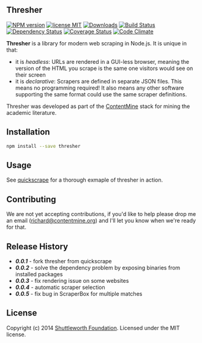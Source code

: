 Thresher
----

[![NPM version](https://badge.fury.io/js/thresher.svg)][npm]
[![license MIT](http://b.repl.ca/v1/license-MIT-brightgreen.png)][license]
[![Downloads](http://img.shields.io/npm/dm/thresher.svg)][downloads]
[![Build Status](https://secure.travis-ci.org/ContentMine/thresher.png?branch=master)][travis]
[![Dependency Status](https://gemnasium.com/ContentMine/thresher.png)][gemnasium]
[![Coverage Status](https://img.shields.io/coveralls/ContentMine/thresher.svg)][coveralls]
[![Code Climate](https://codeclimate.com/github/ContentMine/thresher.png)][codeclimate]

[npm]: http://badge.fury.io/js/thresher
[travis]: http://travis-ci.org/ContentMine/thresher
[coveralls]: https://coveralls.io/r/ContentMine/thresher
[gemnasium]: https://gemnasium.com/ContentMine/thresher
[license]: https://github.com/ContentMine/thresher/blob/master/LICENSE-MIT
[codeclimate]: https://codeclimate.com/github/ContentMine/thresher
[downloads]: https://nodei.co/npm/thresher

**Thresher** is a library for modern web scraping in Node.js. It is unique in that:

- it is *headless*: URLs are rendered in a GUI-less browser, meaning the version of the HTML you scrape is the same one visitors would see on their screen
- it is *declarative*: Scrapers are defined in separate JSON files. This means no programming required! It also means any other software supporting the same format could use the same scraper definitions.

Thresher was developed as part of the [ContentMine](http://contentmine.org) stack for mining the academic literature.


## Installation

```bash
npm install --save thresher
```

## Usage

See [quickscrape](https://github.com/ContentMine/quickscrape) for a thorough exmaple of thresher in action.

## Contributing

We are not yet accepting contributions, if you'd like to help please drop me an email (richard@contentmine.org) and I'll let you know when we're ready for that.

## Release History

- ***0.0.1*** - fork thresher from quickscrape
- ***0.0.2*** - solve the dependency problem by exposing binaries from installed packages
- ***0.0.3*** - fix rendering issue on some websites
- ***0.0.4*** - automatic scraper selection
- ***0.0.5*** - fix bug in ScraperBox for multiple matches

## License
Copyright (c) 2014 [Shuttleworth Foundation](https://www.shuttleworthfoundation.org/). 
Licensed under the MIT license.
